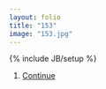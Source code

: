 ```yaml
---
layout: folio
title: "153"
image: "153.jpg"
---
```

{% include JB/setup %}

<div class="copy">

</div>

<div class="choice">
	<ol>
		<li><a href="154.html">
			Continue
		</a></li>
	</ol>
</div>